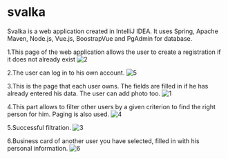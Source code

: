 # svalka

Svalka is a web application created in IntelliJ IDEA. It uses Spring, Apache Maven, Node.js, Vue.js, BoostrapVue and PgAdmin for database.

1.Тhis page of the web application allows the user to create a registration if it does not already exist
![2](https://user-images.githubusercontent.com/79605705/111513752-cad92680-8759-11eb-944b-88478f24ef87.png)

2.The user can log in to his own account.
![5](https://user-images.githubusercontent.com/79605705/111513770-cf054400-8759-11eb-8c49-bd4ea9dbf62e.png)

3.This is the page that each user owns. The fields are filled in if he has already entered his data. Тhe user can add photo too.
![1](https://user-images.githubusercontent.com/79605705/111513797-d6c4e880-8759-11eb-867f-f635d618ce90.png)

4.This part allows to filter other users by a given criterion to find the right person for him. Paging is also used.
![4](https://user-images.githubusercontent.com/79605705/111513833-dfb5ba00-8759-11eb-86d6-a0773734eb78.png)

5.Successful filtration.
![3](https://user-images.githubusercontent.com/79605705/111513847-e2181400-8759-11eb-8047-a2cae903fb43.png)

6.Business card of another user you have selected, filled in with his personal information.
![6](https://user-images.githubusercontent.com/79605705/111513865-e5130480-8759-11eb-91ed-54d0b127bf83.png)
